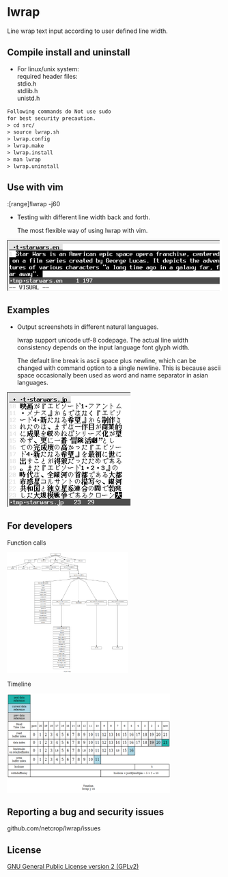 # lwrap
Line wrap text input according to user defined line width.

## Compile install and uninstall

* For linux/unix system:  
required header files:  
stdio.h  
stdlib.h  
unistd.h  
```
Following commands do Not use sudo
for best security precaution.
> cd src/
> source lwrap.sh
> lwrap.config
> lwrap.make
> lwrap.install
> man lwrap
> lwrap.uninstall
```
## Use with vim
:[range]!lwrap -j60

* Testing with different line width back and forth.

   The most flexible way of using lwrap with vim.

![Alt text](misc/lwrap.gif?raw=true "")

## Examples

* Output screenshots in different natural languages.

  lwrap support unicode utf-8 codepage. The actual 
line   width  consistency  depends  on  the  input 
language font glyph width.

  The  default  line  break  is  ascii  space plus 
newline,  which can be changed with command option 
to  a  single newline. This is because ascii space 
occasionally  been used as word and name separator 
in asian languages.

![Alt text](misc/examples.gif?raw=true "")

## For developers

Function calls

<img src="misc/functions.png" height="282" width="282">

Timeline

<img src="misc/timeline.png" height="232" width="382">

## Reporting a bug and security issues

github.com/netcrop/lwrap/issues

## License

[GNU General Public License version 2 (GPLv2)](https://github.com/netcrop/lwrap/COPYING)
